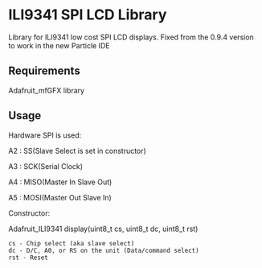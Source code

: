 ILI9341 SPI LCD Library
====================== 

Library for ILI9341 low cost SPI LCD displays.  Fixed from the 0.9.4 version to work in the new Particle IDE

Requirements
------------
Adafruit_mfGFX library


Usage
-----

Hardware SPI is used:

 A2 : SS(Slave Select is set in constructor)
 
 A3 : SCK(Serial Clock)
 
 A4 : MISO(Master In Slave Out)
 
 A5 : MOSI(Master Out Slave In)

Constructor:

  Adafruit_ILI9341 display(uint8_t cs, uint8_t dc, uint8_t rst)
  
	cs - Chip select (aka slave select)
	dc - D/C, A0, or RS on the unit (Data/command select)
	rst - Reset
